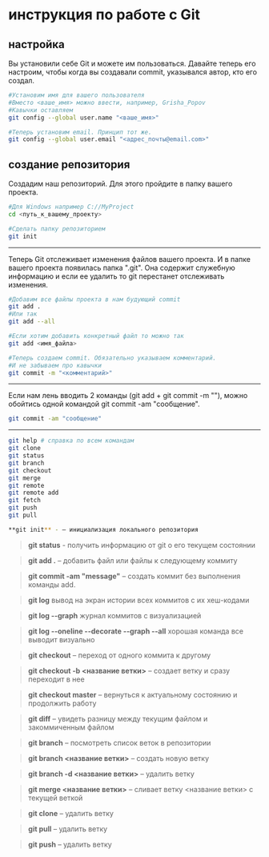 # инструкция по работе с Git

## настройка
Вы установили себе Git и можете им пользоваться. Давайте теперь его настроим, чтобы когда вы создавали commit, указывался автор, кто его создал.

```sh
#Установим имя для вашего пользователя  
#Вместо <ваше_имя> можно ввести, например, Grisha_Popov  
#Кавычки оставляем
git config --global user.name "<ваше_имя>"

#Теперь установим email. Принцип тот же.
git config --global user.email "<адрес_почты@email.com>"
```
## cоздание репозитория

Создадим наш репозиторий. Для этого пройдите в папку вашего проекта.

```sh
#Для Windows например С://MyProject
cd <путь_к_вашему_проекту>

#Сделать папку репозиторием
git init
```
---
Теперь Git отслеживает изменения файлов вашего проекта. И в папке вашего проекта появилась папка ".git". Она содержит служебную информацию и если ее удалить то git перестанет отслеживать изменения.

```sh
#Добавим все файлы проекта в нам будующий commit
git add .
#Или так
git add --all

#Если хотим добавить конкретный файл то можно так
git add <имя_файла> 

#Теперь создаем commit. Обязательно указываем комментарий.
#И не забываем про кавычки
git commit -m "<комментарий>"
```
---
Если нам лень вводить 2 команды (git add + git commit -m ""), можно обойтись одной командой git commit -am "сообщение".

```sh
git commit -am "сообщение"
```
---

```sh
git help # справка по всем командам
git clone
git status
git branch
git checkout
git merge
git remote
git remote add
git fetch
git push
git pull
```

```sh
**git init** - – инициализация локального репозитория
```

> **git status** - получить информацию от git о его текущем состоянии

> **git add .** – добавить файл или файлы к следующему коммиту

> **git commit -am "message"** – создать коммит без выполнения команды add.

> **git log** вывод на экран истории всех коммитов с их хеш-кодами

> **git log --graph** журнал коммитов с визуализацией

> **git  log --oneline --decorate --graph --all**  хорошая команда все выводит визуально

> **git checkout** – переход от одного коммита к другому

> **git checkout -b <название ветки>** – создает ветку и сразу переходит в нее

> **git checkout master** – вернуться к актуальному состоянию и продолжить работу

> **git diff** – увидеть разницу между текущим файлом и закоммиченным файлом

> **git branch** – посмотреть список веток в репозитории

> **git branch <название ветки>** – создать новую ветку

> **git branch -d <название ветки>** – удалить ветку

> **git merge <название ветки>** – сливает ветку <название ветки> с текущей веткой

> **git clone** – удалить ветку

> **git pull** – удалить ветку

> **git push** – удалить ветку

